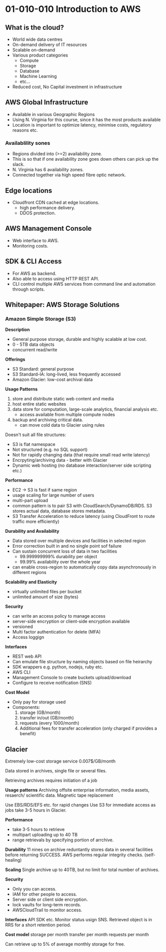 # 01-010-010 Introduction to AWS

## What is the cloud?
- World wide data centres
- On-demand delivery of IT resources
- Scalable on-demand
- Various product categories
    - Compute
    - Storage
    - Database
    - Machine Learning
    - etc...
- Reduced cost, No Capital investment in infrastructure

## AWS Global Infrastructure
- Available in various Geographic Regions
- Using N. Virginia for this course, since it has the most products available
- Location is important to optimize latency, minimise costs, regulatory reasons etc.

### Availablility sones
- Regions divided into (>=2) availability zone.
- This is so that if one availability zone goes down others can pick up the slack.
- N. Virginia has 6 availability zones.
- Connected together via high speed fibre optic network.

## Edge locations
- Cloudfront CDN cached at edge locations.
    - high performance delivery.
    - DDOS protection.

## AWS Management Console
- Web interface to AWS.
- Monitoring costs.

## SDK & CLI Access
- For AWS as backend.
- Also able to access using HTTP REST API.
- CLI control multiple AWS services from command line and automation through scripts.

## Whitepaper: AWS Storage Solutions

### Amazon Simple Storage (S3)
**Description**
- General purpose storage, durable and highly scalable at low cost.
- 0 - 5TB data objects
- concurrent read/write

**Offerings**
- S3 Standard: general purpose
- S3 Standard-IA: long-lived, less frequently accessed
- Amazon Glacier: low-cost archival data

**Usage Patterns**
1. store and distribute static web content and media
2. host entire static websites
3. data store for computation, large-scale analytics, financial analysis etc.
    - access available from multiple compute nodes
4. backup and archiving critical data.
    - can move cold data to Glacier using rules

Doesn't suit all file structures:
- S3 is flat namespace
- Not structured (e.g. no SQL support)
- Not for rapidly changing data (that require small read write latency)
- Encrpyting/archiving data - better with Glacier
- Dynamic web hosting (no database interaction/server side scripting etc.)

**Performance**
- EC2 -> S3 is fast if same region
- usage scaling for large number of users
- multi-part upload
- common pattern is to pair S3 with CloudSearch/DynamoDB/RDS. S3 stores actual
  data, database stores metadata.
- S3 Transfer Acceleration to reduce latency (using CloudFront to route traffic
  more efficiently)

**Durability and Availability**
- Data stored over multiple devices and facilities in selected region
- Error correction built in and no single point sof failure
- Can sustain concurrent loss of data in two facilities
    - 99.999999999% durability per object
    - 99.99% availability over the whole year
- can enable cross-region to automatically copy data asynchronously in
  different regions

**Scalability and Elasticity**
- virtually unlimited files per bucket
- unlimited amount of size (bytes)

**Security**
- can write an access policy to manage access
- server-side encryption or client-side encryption available
- versioned
- Multi factor authentication for delete (MFA)
- Access loggign

**Interfaces**
- REST web API
- Can emulate file structure by naming objects based on file heirarchy
- SDK wrappers e.g. python, nodejs, ruby etc.
- AWS CLI
- Management Console to create buckets upload/download
- Configure to receive notification (SNS)

**Cost Model**
- Only pay for storage used
- Components:
    1. storage (GB/month)
    2. transfer in/out (GB/month)
    3. requests (every 1000/month)
    4. Additional fees for transfer acceleration (only charged if provides a benefit)

## Glacier
Extremely low-cost storage service 0.007$/GB/month

Data stored in archives, single file or several files.

Retrieving archives requires initiation of a job


**Usage patterns**
Archiving offsite enterprise information, media assets, resaerch/ scientific
data. Magnetic tape replacement

Use EBS/RDS/EFS etc. for rapid changes
Use S3 for immediate access as jobs take 3-5 hours in Glacier.

**Performance**
- take 3-5 hours to retrieve
- multipart uploading  up to 40 TB
- range retrievals by specifying portion of arrchive.

**Durability**
11 nines on archive
reduntantly stores data in several facilities before returning SUCCESS.
AWS performs regular integrity checks. (self-healing)

**Scaling**
Single archive up to 40TB, but no limit for total number of archives.

**Security**
- Only you can access.
- IAM for other people to access.
- Server side or client side encryption.
- lock vaults for long-term records.
- AWSCloudTrail to monitor access.

**Interfaces**
API SDK etc.
Monitor status usign SNS.
Retrieved object is in RRS for a short retention period.

**Cost model**
storage per month
transfer per month
requests per month

Can retrieve up to 5% of average monthly storage for free.

